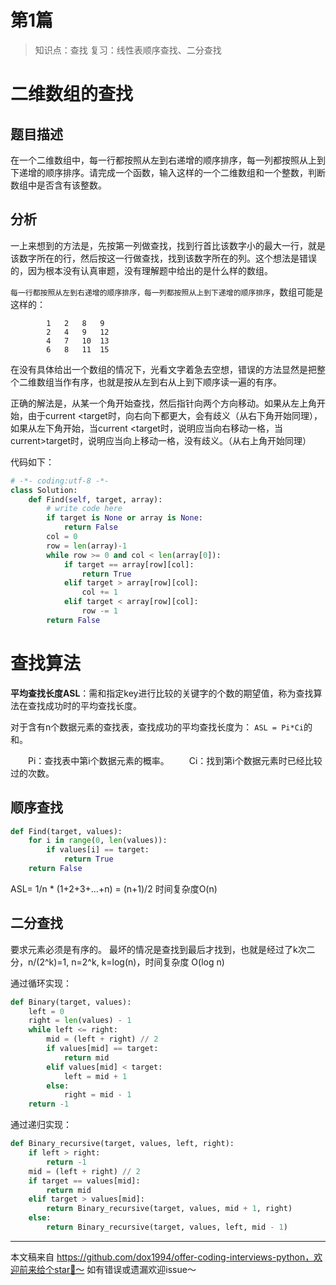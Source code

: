 # 第1篇

> 知识点：查找
> 复习：线性表顺序查找、二分查找


# 二维数组的查找

## 题目描述

在一个二维数组中，每一行都按照从左到右递增的顺序排序，每一列都按照从上到下递增的顺序排序。请完成一个函数，输入这样的一个二维数组和一个整数，判断数组中是否含有该整数。

## 分析

一上来想到的方法是，先按第一列做查找，找到行首比该数字小的最大一行，就是该数字所在的行，然后按这一行做查找，找到该数字所在的列。这个想法是错误的，因为根本没有认真审题，没有理解题中给出的是什么样的数组。

`每一行都按照从左到右递增的顺序排序，每一列都按照从上到下递增的顺序排序`，数组可能是这样的：

```
		1	2	8	9
		2	4	9	12
		4	7	10	13
		6	8	11	15
```

在没有具体给出一个数组的情况下，光看文字着急去空想，错误的方法显然是把整个二维数组当作有序，也就是按从左到右从上到下顺序读一遍的有序。

正确的解法是，从某一个角开始查找，然后指针向两个方向移动。如果从左上角开始，由于current <target时，向右向下都更大，会有歧义（从右下角开始同理），如果从左下角开始，当current <target时，说明应当向右移动一格，当current>target时，说明应当向上移动一格，没有歧义。（从右上角开始同理）

代码如下：

```python
# -*- coding:utf-8 -*-
class Solution:
    def Find(self, target, array):
        # write code here
        if target is None or array is None:
            return False
        col = 0
        row = len(array)-1
        while row >= 0 and col < len(array[0]):
            if target == array[row][col]:
                return True
            elif target > array[row][col]:
                col += 1
            elif target < array[row][col]:
                row -= 1
        return False
```

# 查找算法


**平均查找长度ASL**：需和指定key进行比较的关键字的个数的期望值，称为查找算法在查找成功时的平均查找长度。

对于含有n个数据元素的查找表，查找成功的平均查找长度为：	`ASL = Pi*Ci`的和。

　　Pi：查找表中第i个数据元素的概率。
　　Ci：找到第i个数据元素时已经比较过的次数。


## 顺序查找

```python
def Find(target, values):
    for i in range(0, len(values)):
        if values[i] == target:
            return True
    return False
```

ASL= 1/n * (1+2+3+…+n) = (n+1)/2 
时间复杂度O(n)


## 二分查找

要求元素必须是有序的。
最坏的情况是查找到最后才找到，也就是经过了k次二分，n/(2^k)=1, n=2^k, k=log(n)，时间复杂度 O(log n)

通过循环实现：

```python
def Binary(target, values):
    left = 0
    right = len(values) - 1
    while left <= right:
        mid = (left + right) // 2
        if values[mid] == target:
            return mid
        elif values[mid] < target:
            left = mid + 1
        else:
            right = mid - 1
    return -1
```

通过递归实现：
```python
def Binary_recursive(target, values, left, right):
    if left > right:
        return -1
    mid = (left + right) // 2
    if target == values[mid]:
        return mid
    elif target > values[mid]:
        return Binary_recursive(target, values, mid + 1, right)
    else:
        return Binary_recursive(target, values, left, mid - 1)
```







---

本文稿来自 https://github.com/dox1994/offer-coding-interviews-python，欢迎前来给个star🌟～ 如有错误或遗漏欢迎issue～
